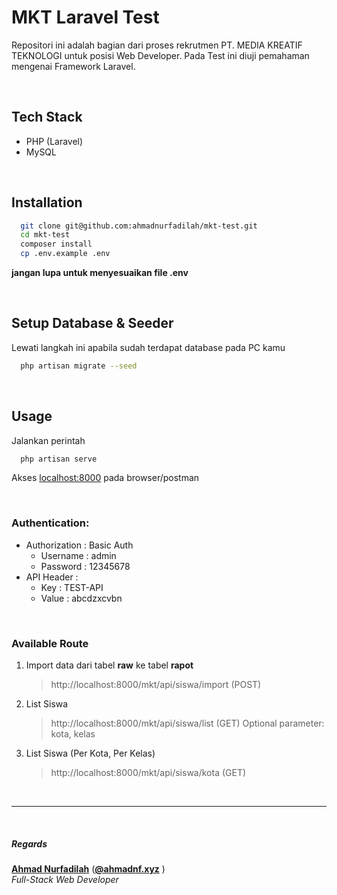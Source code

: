 
# MKT Laravel Test

Repositori ini adalah bagian dari proses rekrutmen PT. MEDIA KREATIF TEKNOLOGI untuk posisi Web Developer. Pada Test ini diuji pemahaman mengenai Framework Laravel.

<br>

## Tech Stack

- PHP (Laravel)
- MySQL

<br>
  
## Installation


```bash
  git clone git@github.com:ahmadnurfadilah/mkt-test.git
  cd mkt-test
  composer install
  cp .env.example .env
```
**jangan lupa untuk menyesuaikan file .env**

<br>

## Setup Database & Seeder
Lewati langkah ini apabila sudah terdapat database pada PC kamu

```bash
  php artisan migrate --seed
```
    
<br>

## Usage

Jalankan perintah

```bash
  php artisan serve
```

Akses [localhost:8000](http://localhost:8000) pada browser/postman

<br>

### Authentication:
- Authorization : Basic Auth
    - Username : admin
    - Password : 12345678
- API Header :
    - Key : TEST-API
    - Value : abcdzxcvbn

<br>

### Available Route
1. Import data dari tabel **raw** ke tabel **rapot**
    > http://localhost:8000/mkt/api/siswa/import (POST)
2. List Siswa
    > http://localhost:8000/mkt/api/siswa/list (GET)
    Optional parameter: kota, kelas
3. List Siswa (Per Kota, Per Kelas)
    > http://localhost:8000/mkt/api/siswa/kota (GET)

<br>

---

<br>

##### Regards

**[Ahmad Nurfadilah](https://ahmadnf.xyz)** (**[@ahmadnf.xyz](https://www.instagram.com/ahmadnf.xyz)** \)\
_Full-Stack Web Developer_
